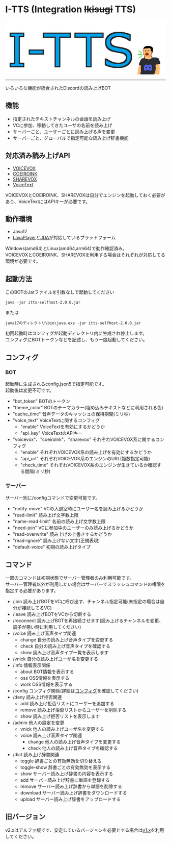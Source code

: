 # I-TTS (Integration ~~Ikisugi~~ TTS)

![A](./.github/readme/logo.png)
***

いろいろな機能が統合されたDiscordの読み上げBOT

## 機能

- 指定されたテキストチャンネルの会話を読み上げ
- VCに参加、移動してきたユーザの名前を読み上げ
- サーバーごと、ユーザーごとに読み上げる声を変更
- サーバーごと、グローバルで指定可能な読み上げ辞書機能

## 対応済み読み上げAPI

- [VOICEVOX](https://voicevox.hiroshiba.jp/)
- [COEIROINK](https://coeiroink.com/)
- [SHAREVOX](https://www.sharevox.app/)
- [VoiceText](https://cloud.voicetext.jp/)

VOICEVOXとCOEIROINK、SHAREVOXは自分でエンジンを起動しておく必要があり、VoiceTextにはAPIキーが必要です。

## 動作環境

- Java17
- [LavaPlayer](https://github.com/walkyst/lavaplayer-fork)と[JDA](https://github.com/DV8FromTheWorld/JDA)が対応しているプラットフォーム

Windows(amd64)とLinux(amd64,arm64)で動作確認済み。  
VOICEVOXとCOEIROINK、SHAREVOXを利用する場合はそれぞれが対応してる環境が必要です。

## 起動方法

このBOTのJarファイルを引数なしで起動してください

```
java -jar itts-selfhost-2.0.0.jar
```

または

```
java17のディレクトリ\bin\java.exe -jar itts-selfhost-2.0.0.jar
```

初回起動時はコンフィグが起動ディレクトリ内に生成され停止します。  
コンフィグにBOTトークンなどを記述し、もう一度起動してください。

## コンフィグ

### BOT

起動時に生成されるconfig.json5で指定可能です。  
起動後は変更不可です。

* "bot_token" BOTのトークン
* "theme_color" BOTのテーマカラー(埋め込みテキストなどに利用される色)
* "cache_time" 音声データのキャッシュの保持期間(ミリ秒)
* "voice_text" VoiceTextに関するコンフィグ
    * "enable" VoiceTextを有効にするかどうか
    * "api_key" VoiceTextのAPIキー
* "voicevox"、"coeirolnk"、"sharevox" それぞれVOICEVOX系に関するコンフィグ
    * "enable" それぞれVOICEVOX系の読み上げを有効にするかどうか
    * "api_url" それぞれVOICEVOX系のエンジンのURL(複数指定可能)
    * "check_time" それぞれVOICEVOX系のエンジンが生きているか確認する間隔(ミリ秒)

### サーバー

サーバー別に/configコマンドで変更可能です。

* "notify-move" VCの入退室時にユーザー名を読み上げるかどうか
* "read-limit" 読み上げ文字数上限
* "name-read-limit" 名前の読み上げ文字数上限
* "need-join" VCに参加中のユーザーのみ読み上げるかどうか
* "read-overwrite" 読み上げの上書きするかどうか
* "read-ignore" 読み上げない文字(正規表現)
* "default-voice" 初期の読み上げタイプ

## コマンド

一部のコマンドは初期状態でサーバー管理者のみ利用可能です。  
サーバー管理者以外が利用したい場合はサーバーでスラッシュコマンドの権限を指定する必要があります。

* /join 読み上げBOTをVCに呼び出す、チャンネル指定可能(未指定の場合は自分が接続してるVC)
* /leave 読み上げBOTをVCから切断する
* /reconnect 読み上げBOTを再接続させます(読み上げるチャンネルを変更、調子が悪い時に利用してください)
* /voice 読み上げ音声タイプ関連
    * change 自分の読み上げ音声タイプを変更する
    * check 自分の読み上げ音声タイプを確認する
    * show 読み上げ音声タイプ一覧を表示します
* /vnick 自分の読み上げユーザ名を変更する
* /info 情報表示関係
    * about BOT情報を表示する
    * oss OSS情報を表示する
    * work OSS情報を表示する
* /config コンフィグ関係(詳細は[コンフィグ](#コンフィグ)を確認してください)
* /deny 読み上げ拒否関連
    * add 読み上げ拒否リストにユーザーを追加する
    * remove 読み上げ拒否リストからユーザーを削除する
    * show 読み上げ拒否リストを表示します
* /admin 他人の設定を変更
    * vnick 他人の読み上げユーザ名を変更する
    * voice 読み上げ音声タイプ関連
        * change 他人の読み上げ音声タイプを変更する
        * check 他人の読み上げ音声タイプを確認する
* /dict 読み上げ辞書関連
    * toggle 辞書ごとの有効無効を切り替える
    * toggle-show 辞書ごとの有効無効を表示する
    * show サーバー読み上げ辞書の内容を表示する
    * add サーバー読み上げ辞書に単語を登録する
    * remove サーバー読み上げ辞書から単語を削除する
    * download サーバー読み上げ辞書をダウンロードする
    * upload サーバー読み上げ辞書をアップロードする

## 旧バージョン

v2.xはアルファ版です、安定しているバージョンを必要とする場合は[v1.x](https://github.com/TeamFelnull/I-TTS/tree/1.x)を利用してください。
